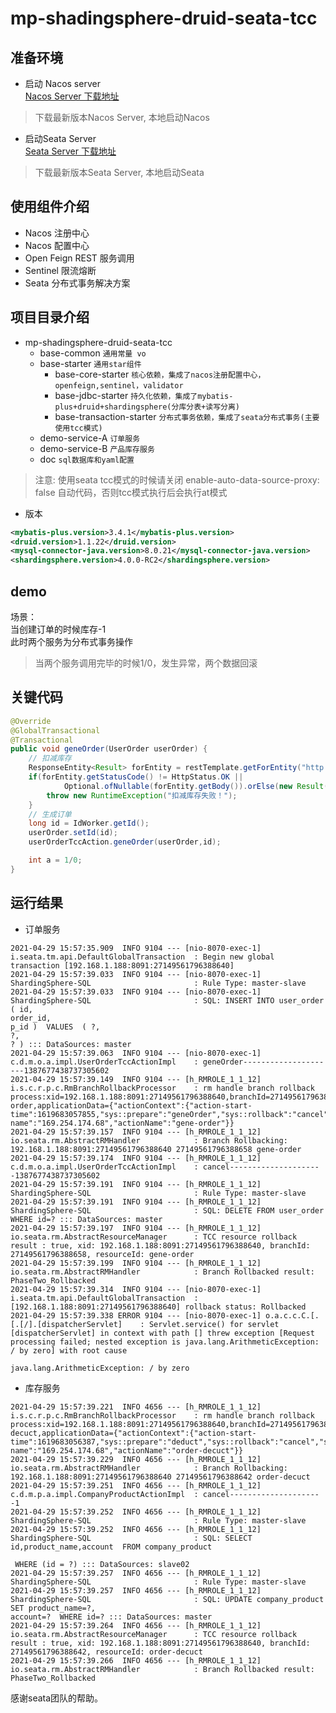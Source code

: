 # mp-shadingsphere-druid-seata-tcc

## 准备环境

* 启动 Nacos server <br>
  [Nacos Server 下载地址](https://github.com/alibaba/nacos/releases)

> 下载最新版本Nacos Server, 本地启动Nacos

* 启动Seata Server <br>
  [Seata Server 下载地址](https://github.com/seata/seata/releases)

> 下载最新版本Seata Server, 本地启动Seata

## 使用组件介绍

* Nacos 注册中心
* Nacos 配置中心
* Open Feign REST 服务调用
* Sentinel 限流熔断
* Seata 分布式事务解决方案

## 项目目录介绍

- mp-shadingsphere-druid-seata-tcc
    - base-common
      `通用常量 vo`
    - base-starter
      `通用star组件`
        - base-core-starter
          `核心依赖，集成了nacos注册配置中心，openfeign,sentinel，validator`
        - base-jdbc-starter
          `持久化依赖，集成了mybatis-plus+druid+shardingsphere(分库分表+读写分离)`
        - base-transaction-starter
          `分布式事务依赖，集成了seata分布式事务(主要使用tcc模式)`
    - demo-service-A
      `订单服务`
    - demo-service-B
      `产品库存服务`
    - doc `sql数据库和yaml配置`

> 注意: 使用seata tcc模式的时候请关闭 enable-auto-data-source-proxy: false 自动代码，否则tcc模式执行后会执行at模式

- 版本

```xml
<mybatis-plus.version>3.4.1</mybatis-plus.version>
<druid.version>1.1.22</druid.version>
<mysql-connector-java.version>8.0.21</mysql-connector-java.version>
<shardingsphere.version>4.0.0-RC2</shardingsphere.version>
```

## demo

场景：<br/>
当创建订单的时候库存-1 <br/>
此时两个服务为分布式事务操作<br/>
> 当两个服务调用完毕的时候1/0，发生异常，两个数据回滚

## 关键代码

```java
@Override
@GlobalTransactional
@Transactional
public void geneOrder(UserOrder userOrder) {
    // 扣减库存
    ResponseEntity<Result> forEntity = restTemplate.getForEntity("http://localhost:8071/deduct?id=1", Result.class);
    if(forEntity.getStatusCode() != HttpStatus.OK ||
            Optional.ofNullable(forEntity.getBody()).orElse(new Result()).getCode() != 200) {
        throw new RuntimeException("扣减库存失败！");
    }
    // 生成订单
    long id = IdWorker.getId();
    userOrder.setId(id);
    userOrderTccAction.geneOrder(userOrder,id);

    int a = 1/0;
}
```

## 运行结果

- 订单服务

```
2021-04-29 15:57:35.909  INFO 9104 --- [nio-8070-exec-1] i.seata.tm.api.DefaultGlobalTransaction  : Begin new global transaction [192.168.1.188:8091:27149561796388640]
2021-04-29 15:57:39.033  INFO 9104 --- [nio-8070-exec-1] ShardingSphere-SQL                       : Rule Type: master-slave
2021-04-29 15:57:39.033  INFO 9104 --- [nio-8070-exec-1] ShardingSphere-SQL                       : SQL: INSERT INTO user_order  ( id,
order_id,
p_id )  VALUES  ( ?,
?,
? ) ::: DataSources: master
2021-04-29 15:57:39.063  INFO 9104 --- [nio-8070-exec-1] c.d.m.o.a.impl.UserOrderTccActionImpl    : geneOrder---------------------1387677438737305602
2021-04-29 15:57:39.149  INFO 9104 --- [h_RMROLE_1_1_12] i.s.c.r.p.c.RmBranchRollbackProcessor    : rm handle branch rollback process:xid=192.168.1.188:8091:27149561796388640,branchId=27149561796388658,branchType=TCC,resourceId=gene-order,applicationData={"actionContext":{"action-start-time":1619683057855,"sys::prepare":"geneOrder","sys::rollback":"cancel","sys::commit":"commit","id":1387677438737305602,"host-name":"169.254.174.68","actionName":"gene-order"}}
2021-04-29 15:57:39.157  INFO 9104 --- [h_RMROLE_1_1_12] io.seata.rm.AbstractRMHandler            : Branch Rollbacking: 192.168.1.188:8091:27149561796388640 27149561796388658 gene-order
2021-04-29 15:57:39.174  INFO 9104 --- [h_RMROLE_1_1_12] c.d.m.o.a.impl.UserOrderTccActionImpl    : cancel---------------------1387677438737305602
2021-04-29 15:57:39.191  INFO 9104 --- [h_RMROLE_1_1_12] ShardingSphere-SQL                       : Rule Type: master-slave
2021-04-29 15:57:39.191  INFO 9104 --- [h_RMROLE_1_1_12] ShardingSphere-SQL                       : SQL: DELETE FROM user_order WHERE id=? ::: DataSources: master
2021-04-29 15:57:39.197  INFO 9104 --- [h_RMROLE_1_1_12] io.seata.rm.AbstractResourceManager      : TCC resource rollback result : true, xid: 192.168.1.188:8091:27149561796388640, branchId: 27149561796388658, resourceId: gene-order
2021-04-29 15:57:39.199  INFO 9104 --- [h_RMROLE_1_1_12] io.seata.rm.AbstractRMHandler            : Branch Rollbacked result: PhaseTwo_Rollbacked
2021-04-29 15:57:39.314  INFO 9104 --- [nio-8070-exec-1] i.seata.tm.api.DefaultGlobalTransaction  : [192.168.1.188:8091:27149561796388640] rollback status: Rollbacked
2021-04-29 15:57:39.338 ERROR 9104 --- [nio-8070-exec-1] o.a.c.c.C.[.[.[/].[dispatcherServlet]    : Servlet.service() for servlet [dispatcherServlet] in context with path [] threw exception [Request processing failed; nested exception is java.lang.ArithmeticException: / by zero] with root cause

java.lang.ArithmeticException: / by zero
```

- 库存服务

```
2021-04-29 15:57:39.221  INFO 4656 --- [h_RMROLE_1_1_12] i.s.c.r.p.c.RmBranchRollbackProcessor    : rm handle branch rollback process:xid=192.168.1.188:8091:27149561796388640,branchId=27149561796388642,branchType=TCC,resourceId=order-decuct,applicationData={"actionContext":{"action-start-time":1619683056387,"sys::prepare":"deduct","sys::rollback":"cancel","sys::commit":"commit","id":1,"host-name":"169.254.174.68","actionName":"order-decuct"}}
2021-04-29 15:57:39.229  INFO 4656 --- [h_RMROLE_1_1_12] io.seata.rm.AbstractRMHandler            : Branch Rollbacking: 192.168.1.188:8091:27149561796388640 27149561796388642 order-decuct
2021-04-29 15:57:39.251  INFO 4656 --- [h_RMROLE_1_1_12] c.d.m.p.a.impl.CompanyProductActionImpl  : cancel---------------------1
2021-04-29 15:57:39.252  INFO 4656 --- [h_RMROLE_1_1_12] ShardingSphere-SQL                       : Rule Type: master-slave
2021-04-29 15:57:39.252  INFO 4656 --- [h_RMROLE_1_1_12] ShardingSphere-SQL                       : SQL: SELECT  id,product_name,account  FROM company_product 
 
 WHERE (id = ?) ::: DataSources: slave02
2021-04-29 15:57:39.257  INFO 4656 --- [h_RMROLE_1_1_12] ShardingSphere-SQL                       : Rule Type: master-slave
2021-04-29 15:57:39.257  INFO 4656 --- [h_RMROLE_1_1_12] ShardingSphere-SQL                       : SQL: UPDATE company_product  SET product_name=?,
account=?  WHERE id=? ::: DataSources: master
2021-04-29 15:57:39.264  INFO 4656 --- [h_RMROLE_1_1_12] io.seata.rm.AbstractResourceManager      : TCC resource rollback result : true, xid: 192.168.1.188:8091:27149561796388640, branchId: 27149561796388642, resourceId: order-decuct
2021-04-29 15:57:39.266  INFO 4656 --- [h_RMROLE_1_1_12] io.seata.rm.AbstractRMHandler            : Branch Rollbacked result: PhaseTwo_Rollbacked
```

感谢seata团队的帮助。